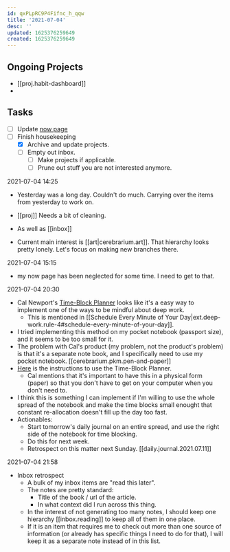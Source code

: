```yaml
---
id: qxPLpRC9P4Fifnc_h_qqw
title: '2021-07-04'
desc: ''
updated: 1625376259649
created: 1625376259649
---
```


## Ongoing Projects
- [[proj.habit-dashboard]]
- 

## Tasks
- [ ] Update [now page](https://www.markhyunikchoi.com/now/)
- [ ] Finish housekeeping
  - [x] Archive and update projects.
  - [ ] Empty out inbox.
    - [ ] Make projects if applicable.
    - [ ] Prune out stuff you are not interested anymore.

2021-07-04 14:25
- Yesterday was a long day. Couldn't do much. Carrying over the items from yesterday to work on.

- [[proj]] Needs a bit of cleaning.
- As well as [[inbox]]
- Current main interest is [[art|cerebrarium.art]]. That hierarchy looks pretty lonely. Let's focus on making new branches there.

2021-07-04 15:15
- my now page has been neglected for some time. I need to get to that.

2021-07-04 20:30
- Cal Newport's [Time-Block Planner](https://www.timeblockplanner.com/) looks like it's a easy way to implement one of the ways to be mindful about deep work.
  - This is mentioned in [[Schedule Every Minute of Your Day|ext.deep-work.rule-4#schedule-every-minute-of-your-day]].
- I tried implementing this method on my pocket notebook (passport size), and it seems to be too small for it.
- The problem with Cal's product (my problem, not the product's problem) is that it's a separate note book, and I specifically need to use my pocket notebook. [[cerebrarium.pkm.pen-and-paper]]
- [Here](https://youtu.be/eff9h1WYxSo) is the instructions to use the Time-Block Planner.
  - Cal mentions that it's important to have this in a physical form (paper) so that you don't have to get on your computer when you don't need to.
- I think this is something I can implement if I'm willing to use the whole spread of the notebook and make the time blocks small enought that constant re-allocation doesn't fill up the day too fast.
- Actionables:
  - Start tomorrow's daily journal on an entire spread, and use the right side of the notebook for time blocking.
  - Do this for next week.
  - Retrospect on this matter next Sunday. [[daily.journal.2021.07.11]]

2021-07-04 21:58
- Inbox retrospect
  - A bulk of my inbox items are "read this later".
  - The notes are pretty standard:
    - Title of the book / url of the article.
    - In what context did I run across this thing.
  - In the interest of not generating too many notes, I should keep one hierarchy [[inbox.reading]] to keep all of them in one place.
  - If it is an item that requires me to check out more than one source of information (or already has specific things I need to do for that), I will keep it as a separate note instead of in this list.
